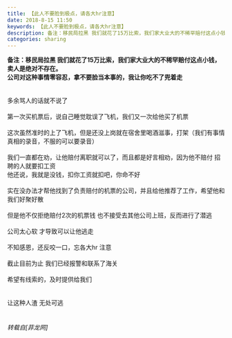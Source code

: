 ```yaml
---
title: 【此人不要脸到极点，请各大hr注意】
date: 2018-8-15 11:50
keywords: 【此人不要脸到极点，请各大hr注意】
description: 备注：移民局拉黑 我们就花了15万比索，我们家大业大的不稀罕赔付这点小钱，卖人是绝对不存在。公司对这种事情零容忍，拿不要脸当本事的，我让你吃不了兜着走多余骂人的话就不说了第一次买机票后，说自己睡觉耽误了飞机，我们又一次给他买了机票这次虽然准时的上了飞机，但是还没上岗就在宿舍里喝酒滋事，打架（我们有事情真相的录音，不服的可以要录音）我们一直都在劝，让他赔付离职就可以了，而且都是好言相劝，因为他不赔付 招聘的人就要扣工资他还说，我就是没钱，扣你工资就扣吧，你命不好实在没办法才帮他找到了负责赔付的机票的公司，并且给他推荐了工作，希望他和我们好聚好散但是他不仅拒绝赔付2次的机票钱 也不接受去其他公司上班，反而进行了潜逃公司太心软 才导致可以让他逃走不知感恩，还反咬一口，忘各大hr 注意截止目前为止 我们已经报警和联系了海关希望有线索的，及时提供给我们让这种人渣 无处可逃
categories: sharing
---
```

<td class="t_f" id="postmessage_1643308">

<strong>备注：移民局拉黑 我们就花了15万比索，我们家大业大的不稀罕赔付这点小钱，卖人是绝对不存在。<br/>
公司对这种事情零容忍，拿不要脸当本事的，我让你吃不了兜着走</strong><br/>
<br/>
<br/>
多余骂人的话就不说了<br/>
<br/>
第一次买机票后，说自己睡觉耽误了飞机，我们又一次给他买了机票<br/>
<br/>
这次虽然准时的上了飞机，但是还没上岗就在宿舍里喝酒滋事，打架（我们有事情真相的录音，不服的可以要录音）<br/>
<br/>
我们一直都在劝，让他赔付离职就可以了，而且都是好言相劝，因为他不赔付 招聘的人就要扣工资<br/>
他还说，我就是没钱，扣你工资就扣吧，你命不好<br/>
<br/>
实在没办法才帮他找到了负责赔付的机票的公司，并且给他推荐了工作，希望他和我们好聚好散<br/>
<br/>
但是他不仅拒绝赔付2次的机票钱 也不接受去其他公司上班，反而进行了潜逃<br/>
<br/>
公司太心软 才导致可以让他逃走<br/>
<br/>
不知感恩，还反咬一口，忘各大hr 注意<br/>
<br/>
截止目前为止 我们已经报警和联系了海关<br/>
<br/>
希望有线索的，及时提供给我们<br/>
<br/>
<br/>
让这种人渣 无处可逃<br/>
<br/>
<img alt="" border="0" class="zoom" data-cf-modified-052e9ef03160ead337c54a12-="" file="https://bbs.boniu.co/data/attachment/forum/201808/05/084902hitvyclji0sss8yl.jpg" id="aimg_W985h" lazyloadthumb="1" onclick="" onmouseover="" src="https://bbs.boniu.co/data/attachment/forum/201808/05/084902hitvyclji0sss8yl.jpg"/></td>
###### 转载自[菲龙网]